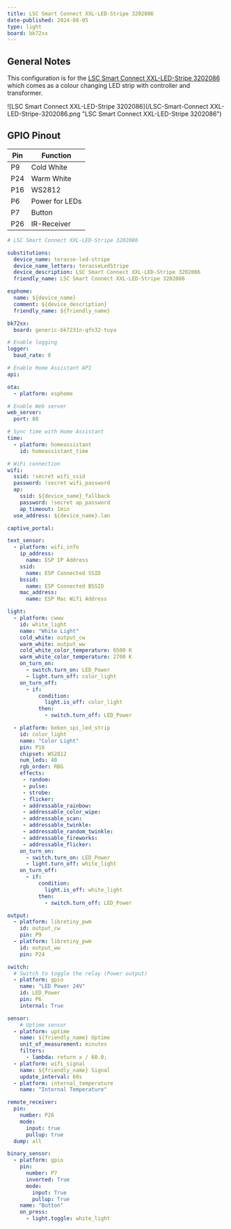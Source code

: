 ```yaml
---
title: LSC Smart Connect XXL-LED-Stripe 3202086
date-published: 2024-08-05
type: light
board: bk72xx
---
```


## General Notes

This configuration is for the [LSC Smart Connect XXL-LED-Stripe 3202086](https://www.action.com/de-at/p/3202086/lsc-smart-connect-xxl-led-streifen/)
which comes as a colour changing LED strip with controller and transformer.

![LSC Smart Connect XXL-LED-Stripe 3202086](/LSC-Smart-Connect XXL-LED-Stripe-3202086.png "LSC Smart Connect XXL-LED-Stripe 3202086")

## GPIO Pinout

| Pin    | Function      |
| ------ | ------------- |
| P9     | Cold White    |
| P24    | Warm White    |
| P16    | WS2812        |
| P6     | Power for LEDs|
| P7     | Button        |
| P26    | IR-Receiver   |

```yaml
# LSC Smart Connect XXL-LED-Stripe 3202086

substitutions:
  device_name: terasse-led-stripe
  device_name_letters: terasseLedStripe
  device_description: LSC Smart Connect XXL-LED-Stripe 3202086
  friendly_name: LSC Smart Connect XXL-LED-Stripe 3202086

esphome:
  name: ${device_name}
  comment: ${device_description}
  friendly_name: ${friendly_name}

bk72xx:
  board: generic-bk7231n-qfn32-tuya

# Enable logging
logger:
  baud_rate: 0

# Enable Home Assistant API
api:

ota:
  - platform: esphome

# Enable Web server
web_server:
  port: 80

# Sync time with Home Assistant
time:
  - platform: homeassistant
    id: homeassistant_time

# WiFi connection
wifi:
  ssid: !secret wifi_ssid
  password: !secret wifi_password
  ap:
    ssid: ${device_name}_fallback
    password: !secret ap_password
    ap_timeout: 1min
  use_address: ${device_name}.lan

captive_portal:

text_sensor:
  - platform: wifi_info
    ip_address:
      name: ESP IP Address
    ssid:
      name: ESP Connected SSID
    bssid:
      name: ESP Connected BSSID
    mac_address:
      name: ESP Mac Wifi Address

light:
  - platform: cwww
    id: white_light
    name: "White Light"
    cold_white: output_cw
    warm_white: output_ww
    cold_white_color_temperature: 6500 K
    warm_white_color_temperature: 2700 K
    on_turn_on:
      - switch.turn_on: LED_Power
      - light.turn_off: color_light
    on_turn_off:
      - if:
          condition:
            light.is_off: color_light
          then:
            - switch.turn_off: LED_Power

  - platform: beken_spi_led_strip
    id: color_light
    name: "Color Light"
    pin: P16
    chipset: WS2812
    num_leds: 40
    rgb_order: RBG
    effects:
     - random:
     - pulse:
     - strobe:
     - flicker:
     - addressable_rainbow:
     - addressable_color_wipe:
     - addressable_scan:
     - addressable_twinkle:
     - addressable_random_twinkle:
     - addressable_fireworks:
     - addressable_flicker:
    on_turn_on:
      - switch.turn_on: LED_Power
      - light.turn_off: white_light
    on_turn_off:
      - if:
          condition:
            light.is_off: white_light
          then:
            - switch.turn_off: LED_Power

output:
  - platform: libretiny_pwm
    id: output_cw
    pin: P9
  - platform: libretiny_pwm
    id: output_ww
    pin: P24

switch:
  # Switch to toggle the relay (Power output)
  - platform: gpio
    name: "LED Power 24V"
    id: LED_Power
    pin: P6
    internal: True

sensor:
    # Uptime sensor
  - platform: uptime
    name: ${friendly_name} Uptime
    unit_of_measurement: minutes
    filters:
      - lambda: return x / 60.0;
  - platform: wifi_signal
    name: ${friendly_name} Signal
    update_interval: 60s
  - platform: internal_temperature
    name: "Internal Temperature"

remote_receiver:
  pin:
    number: P26
    mode:
      input: true
      pullup: true
  dump: all

binary_sensor:
  - platform: gpio
    pin:
      number: P7
      inverted: True
      mode:
        input: True
        pullup: True
    name: "Button"
    on_press: 
      - light.toggle: white_light
```
